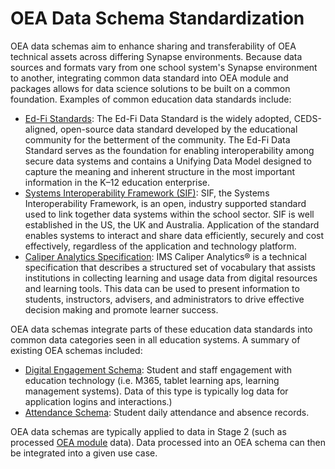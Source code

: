 # OEA Data Schema Standardization

OEA data schemas aim to enhance sharing and transferability of OEA technical assets across differing Synapse environments. Because data sources and formats vary from one school system's Synapse environment to another, integrating common data standard into OEA module and packages allows for data science solutions to be built on a common foundation. Examples of common education data standards include:

-  [Ed-Fi Standards](https://techdocs.ed-fi.org/display/ETKB/Ed-Fi+Standards): The Ed-Fi Data Standard is the widely adopted, CEDS-aligned, open-source data standard developed by the educational community for the betterment of the community. The Ed-Fi Data Standard serves as the foundation for enabling interoperability among secure data systems and contains a Unifying Data Model designed to capture the meaning and inherent structure in the most important information in the K–12 education enterprise.
-  [Systems Interoperability Framework (SIF)](https://www.nsip.edu.au/systems-interoperability-framework): SIF, the Systems Interoperability Framework, is an open, industry supported standard used to link together data systems within the school sector. SIF is well established in the US, the UK and Australia. Application of the standard enables systems to interact and share data efficiently, securely and cost effectively, regardless of the application and technology platform.
-  [Caliper Analytics Specification](https://www.imsglobal.org/spec/caliper/v1p2): IMS Caliper Analytics® is a technical specification that describes a structured set of vocabulary that assists institutions in collecting learning and usage data from digital resources and learning tools. This data can be used to present information to students, instructors, advisers, and administrators to drive effective decision making and promote learner success.

OEA data schemas integrate parts of these education data standards into common data categories seen in all education systems. A summary of existing OEA schemas included:

- [Digital Engagement Schema](https://github.com/cviddenKwantum/OpenEduAnalytics/tree/main/modules/_OEA_Schemas/Digital_Engagement_Schema): Student and staff engagement with education technology (i.e. M365, tablet learning aps, learning management systems). Data of this type is typically log data for application logins and interactions.)
- [Attendance Schema](https://github.com/cviddenKwantum/OpenEduAnalytics/tree/main/modules/_OEA_Schemas/Attendance_Schema): Student daily attendance and absence records.

OEA data schemas are typically applied to data in Stage 2 (such as processed [OEA module](https://github.com/cviddenKwantum/OpenEduAnalytics/tree/main/modules) data). Data processed into an OEA schema can then be integrated into a given use case.
